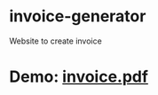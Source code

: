 # invoice-generator
 Website to create invoice

# Demo: [invoice.pdf](https://github.com/raushankumarg6/invoice-generator/files/10147462/invoice.pdf)
